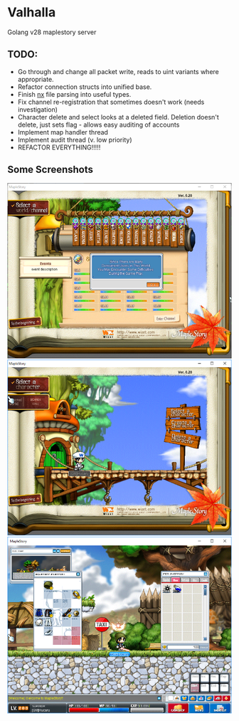 # Valhalla
Golang v28 maplestory server

## TODO:
- Go through and change all packet write, reads to uint variants where appropriate.
- Refactor connection structs into unified base.
- Finish [nx](https://nxformat.github.io/ "Retep998 & angelsl pretty sweet NX File Format [PKG4.1]") file parsing into useful types.
- Fix channel re-registration that sometimes doesn't work (needs investigation)
- Character delete and select looks at a deleted field. Deletion doesn't delete, just sets flag - allows easy auditing of accounts
- Implement map handler thread
- Implement audit thread (v. low priority)
- REFACTOR EVERYTHING!!!!!

## Some Screenshots

![Alt text](images/server_select.png?raw=true "Server Select")
![Alt text](images/character_select.png?raw=true "Character Select")
![Alt text](images/ingame.png?raw=true "In Game")

